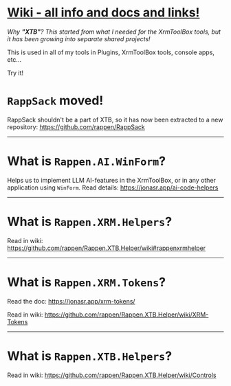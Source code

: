 # [Wiki - all info and docs and links!](https://github.com/rappen/Rappen.XTB.Helper/wiki)


*Why **"XTB"**? 
This started from what I needed for the XrmToolBox tools, but it has been growing into separate shared projects!*

This is used in all of my tools in Plugins, XrmToolBox tools, console apps, etc...

Try it!

# `RappSack` moved!

RappSack shouldn't be a part of XTB, so it has now been extracted to a new repository:
https://github.com/rappen/RappSack

---

# What is `Rappen.AI.WinForm`?

Helps us to implement LLM AI-features in the XrmToolBox, or in any other application using `WinForm`.
Read details: https://jonasr.app/ai-code-helpers

---

# What is `Rappen.XRM.Helpers`?

Read in wiki: https://github.com/rappen/Rappen.XTB.Helper/wiki#rappenxrmhelper

---

# What is `Rappen.XRM.Tokens`?

Read the doc: https://jonasr.app/xrm-tokens/

Read in wiki: https://github.com/rappen/Rappen.XTB.Helper/wiki/XRM-Tokens

---

# What is `Rappen.XTB.Helpers`?

Read in wiki: https://github.com/rappen/Rappen.XTB.Helper/wiki/Controls
